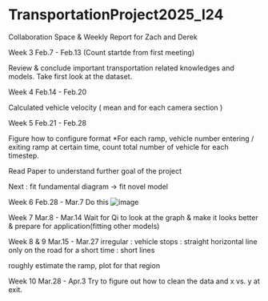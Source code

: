 # TransportationProject2025_I24

Collaboration Space & Weekly Report for Zach and Derek

Week 3  Feb.7 - Feb.13 (Count startde from first meeting) 

Review & conclude important transportation related knowledges and models.
Take first look at the dataset.



Week 4 Feb.14 - Feb.20

Calculated vehicle velocity ( mean and for each camera section )



Week 5 Feb.21 - Feb.28

Figure how to configure format 
*For each ramp, vehicle number entering / exiting ramp at certain time, count total number of vehicle for each timestep.

Read Paper to understand further goal of the project

Next : fit fundamental diagram -> fit novel model

Week 6 Feb.28 - Mar.7
Do this
![image](https://github.com/user-attachments/assets/6298089d-0271-4cf2-a6b6-90d078cf2dc4)

Week 7 Mar.8 - Mar.14
Wait for Qi to look at the graph & make it looks better & prepare for application(fitting other models)

Week 8 & 9 Mar.15 - Mar.27
irregular :  vehicle stops : straight horizontal line
only on the road for a short time : short lines

roughly estimate the ramp, plot for that region 

Week 10 Mar.28 - Apr.3
Try to figure out how to clean the data and x vs. y at exit.
 
